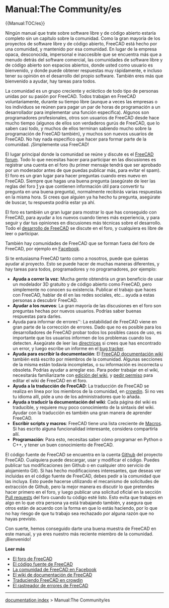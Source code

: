 # Manual:The Community/es
{{Manual:TOC/es}}

Ningún manual que trate sobre software libre y de código abierto estaría completo sin un capítulo sobre la comunidad. Como la gran mayoría de los proyectos de software libre y de código abierto, FreeCAD está hecho por una comunidad, y mantenido por esa comunidad. En lugar de la empresa opaca, desconocida, impersonal e inaccesible que se encuentra más que a menudo detrás del software comercial, las comunidades de software libre y de código abierto son espacios abiertos, donde usted como usuario es bienvenido, y donde puede obtener respuestas muy rápidamente, e incluso tener su opinión en el desarrollo del propio software. También eres más que bienvenido a ayudar, hay tareas para todos.

La comunidad es un grupo creciente y ecléctico de todo tipo de personas unidas por su pasión por FreeCAD. Todos trabajan en FreeCAD voluntariamente, durante su tiempo libre (aunque a veces las empresas o los individuos se reúnen para pagar un par de horas de programación a un desarrollador para implementar una función específica). Algunos son programadores profesionales, otros son usuarios de FreeCAD desde hace mucho tiempo (algunos de ellos son verdaderos gurús de FreeCAD, que lo saben casi todo, y muchos de ellos terminan sabiendo mucho sobre la programación de FreeCAD también), y muchos son nuevos usuarios de FreeCAD. No hay nada específico que hacer para formar parte de la comunidad. ¡Simplemente usa FreeCAD!

El lugar principal donde la comunidad se reúne y discute es el [FreeCAD forum](http://forum.freecadweb.org). Todo lo que necesitas hacer para participar en las discusiones es registrar una cuenta en el foro (tu primer mensaje tendrá que ser aprobado por un moderador antes de que puedas publicar más, para evitar el spam). El foro es un gran lugar para hacer preguntas cuando eres nuevo en FreeCAD. Siempre que hagas una buena pregunta (asegúrate de leer las reglas del foro [1](http://forum.freecadweb.org/viewtopic.php?f=3&t=2264) ya que contienen información útil para convertir tu pregunta en una buena pregunta), normalmente recibirás varias respuestas en la misma hora. Si crees que alguien ya ha hecho tu pregunta, asegúrate de buscar, tu respuesta podría estar ya ahí.

El foro es también un gran lugar para mostrar lo que has conseguido con FreeCAD, para ayudar a los nuevos cuando tienes más experiencia, y para seguir y dar tus opiniones en discusiones más técnicas sobre el desarrollo. Todo el [desarrollo de FreeCAD](http://forum.freecadweb.org/viewforum.php?f=6) se discute en el foro, y cualquiera es libre de leer o participar.

También hay comunidades de FreeCAD que se forman fuera del foro de FreeCAD, por ejemplo en [Facebook](https://www.facebook.com/FreeCAD).

Si te entusiasma FreeCAD tanto como a nosotros, puede que quieras ayudar al proyecto. Esto se puede hacer de muchas maneras diferentes, y hay tareas para todos, programadores y no programadores, por ejemplo:

-   **Ayuda a correr la voz**: Mucha gente obtendría un gran beneficio de usar un modelador 3D gratuito y de código abierto como FreeCAD, pero simplemente no conocen su existencia. Publicar el trabajo que haces con FreeCAD, hablar de él en las redes sociales, etc\... ayuda a estas personas a descubrir FreeCAD.
-   **Ayudar a los nuevos**: La gran mayoría de las discusiones en el foro son preguntas hechas por nuevos usuarios. Podrías saber buenas respuestas para darles.
-   Ayuda para informar de errores\'\': La estabilidad de FreeCAD viene en gran parte de la corrección de errores. Dado que no es posible para los desarrolladores de FreeCAD probar todos los posibles casos de uso, es importante que los usuarios informen de los problemas cuando los detecten. Asegúrate de leer las [directrices](http://forum.freecadweb.org/viewtopic.php?f=3&t=5236) si crees que has encontrado un error, y luego escribe un informe en el [bug tracker](http://www.freecadweb.org/tracker).
-   **Ayuda para escribir la documentación**: El [FreeCAD documentación wiki](http://www.freecadweb.org/wiki) también está escrito por miembros de la comunidad. Algunas secciones de la misma están todavía incompletas, o su información es incorrecta u obsoleta. Podrías ayudar a arreglar eso. Para poder trabajar en el wiki, necesitarás familiarizarte con [edición del wiki](https://www.mediawiki.org/wiki/Help:Editing_pages), y [pedir permiso](http://forum.freecadweb.org/viewforum.php?f=21) para editar el wiki de FreeCAD en el foro.
-   **Ayuda a la traducción de FreeCAD**: La traducción de FreeCAD se realiza en línea por los miembros de la comunidad, en [crowdin](https://crowdin.com/project/freecad). Si no ves tu idioma allí, pide a uno de los administradores que lo añada.
-   **Ayuda a traducir la documentación del wiki**: Cada página del wiki es traducible, y requiere muy poco conocimiento de la sintaxis del wiki. Ayudar con la traducción es también una gran manera de aprender FreeCAD.
-   **Escribir scripts y macros**: FreeCAD tiene una lista creciente de [Macros](Macros_recipes/es.md). Si has escrito alguna funcionalidad interesante, considera compartirla allí.
-   **Programación**: Para esto, necesitas saber cómo programar en Python o C++, y tener un buen conocimiento de FreeCAD.

El código fuente de FreeCAD se encuentra en la cuenta [Github](https://github.com/FreeCAD/FreeCAD) del proyecto FreeCAD. Cualquiera puede descargar, usar y modificar el código. Puedes publicar tus modificaciones (en Github o en cualquier otro servicio de alojamiento Git). Si has hecho modificaciones interesantes, que deseas ver incluidas en el código fuente de FreeCAD, debes pedir a la comunidad que las incluya. Esto puede hacerse utilizando el mecanismo de solicitudes de extracción de Github, pero la mejor manera es discutir lo que pretendes hacer primero en el foro, y luego publicar una solicitud oficial en la sección [Pull requests](http://forum.freecadweb.org/viewforum.php?f=17) del foro cuando tu código esté listo. Esto evita que trabajes en algo en lo que otra persona ya está trabajando también, y asegura que otros están de acuerdo con la forma en que lo estás haciendo, por lo que no hay riesgo de que tu trabajo sea rechazado por alguna razón que no hayas previsto.

Con suerte, hemos conseguido darte una buena muestra de FreeCAD en este manual, y ya eres nuestro más reciente miembro de la comunidad. ¡Bienvenido!

**Leer más**

-   [El foro de FreeCAD](http://forum.freecadweb.org)
-   [El código fuente de FreeCAD](https://github.com/FreeCAD/FreeCAD)
-   [La comunidad de FreeCAD en Facebook](https://www.facebook.com/FreeCAD)
-   [El wiki de documentación de FreeCAD](http://www.freecadweb.org/wiki)
-   [Traduciendo FreeCAD en crowdin](https://crowdin.com/project/freecad)
-   [El rastreador de errores de FreeCAD](http://www.freecadweb.org/tracker)

---
[documentation index](../README.md) > Manual:The Community/es
